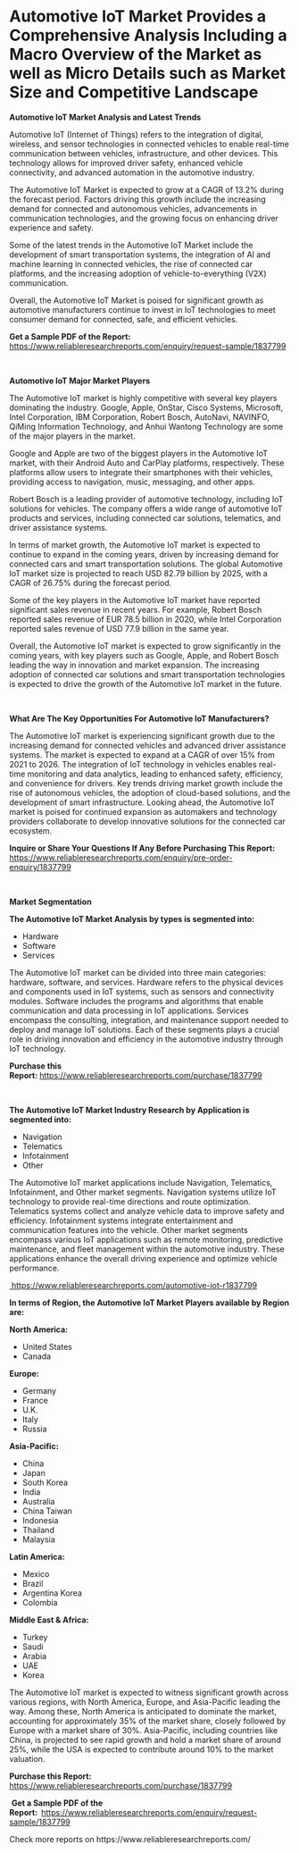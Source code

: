 <p><h1>Automotive IoT Market Provides a Comprehensive Analysis Including a Macro Overview of the Market as well as Micro Details such as Market Size and Competitive Landscape</h1></p><p><strong>Automotive IoT Market Analysis and Latest Trends</strong></p>
<p><p>Automotive IoT (Internet of Things) refers to the integration of digital, wireless, and sensor technologies in connected vehicles to enable real-time communication between vehicles, infrastructure, and other devices. This technology allows for improved driver safety, enhanced vehicle connectivity, and advanced automation in the automotive industry.</p><p>The Automotive IoT Market is expected to grow at a CAGR of 13.2% during the forecast period. Factors driving this growth include the increasing demand for connected and autonomous vehicles, advancements in communication technologies, and the growing focus on enhancing driver experience and safety.</p><p>Some of the latest trends in the Automotive IoT Market include the development of smart transportation systems, the integration of AI and machine learning in connected vehicles, the rise of connected car platforms, and the increasing adoption of vehicle-to-everything (V2X) communication.</p><p>Overall, the Automotive IoT Market is poised for significant growth as automotive manufacturers continue to invest in IoT technologies to meet consumer demand for connected, safe, and efficient vehicles.</p></p>
<p><strong>Get a Sample PDF of the Report:&nbsp;</strong> <a href="https://www.reliableresearchreports.com/enquiry/request-sample/1837799">https://www.reliableresearchreports.com/enquiry/request-sample/1837799</a></p>
<p>&nbsp;</p>
<p><strong>Automotive IoT Major Market Players</strong></p>
<p><p>The Automotive IoT market is highly competitive with several key players dominating the industry. Google, Apple, OnStar, Cisco Systems, Microsoft, Intel Corporation, IBM Corporation, Robert Bosch, AutoNavi, NAVINFO, QiMing Information Technology, and Anhui Wantong Technology are some of the major players in the market.</p><p>Google and Apple are two of the biggest players in the Automotive IoT market, with their Android Auto and CarPlay platforms, respectively. These platforms allow users to integrate their smartphones with their vehicles, providing access to navigation, music, messaging, and other apps.</p><p>Robert Bosch is a leading provider of automotive technology, including IoT solutions for vehicles. The company offers a wide range of automotive IoT products and services, including connected car solutions, telematics, and driver assistance systems.</p><p>In terms of market growth, the Automotive IoT market is expected to continue to expand in the coming years, driven by increasing demand for connected cars and smart transportation solutions. The global Automotive IoT market size is projected to reach USD 82.79 billion by 2025, with a CAGR of 26.75% during the forecast period.</p><p>Some of the key players in the Automotive IoT market have reported significant sales revenue in recent years. For example, Robert Bosch reported sales revenue of EUR 78.5 billion in 2020, while Intel Corporation reported sales revenue of USD 77.9 billion in the same year.</p><p>Overall, the Automotive IoT market is expected to grow significantly in the coming years, with key players such as Google, Apple, and Robert Bosch leading the way in innovation and market expansion. The increasing adoption of connected car solutions and smart transportation technologies is expected to drive the growth of the Automotive IoT market in the future.</p></p>
<p>&nbsp;</p>
<p><strong>What Are The Key Opportunities For Automotive IoT Manufacturers?</strong></p>
<p><p>The Automotive IoT market is experiencing significant growth due to the increasing demand for connected vehicles and advanced driver assistance systems. The market is expected to expand at a CAGR of over 15% from 2021 to 2026. The integration of IoT technology in vehicles enables real-time monitoring and data analytics, leading to enhanced safety, efficiency, and convenience for drivers. Key trends driving market growth include the rise of autonomous vehicles, the adoption of cloud-based solutions, and the development of smart infrastructure. Looking ahead, the Automotive IoT market is poised for continued expansion as automakers and technology providers collaborate to develop innovative solutions for the connected car ecosystem.</p></p>
<p><strong>Inquire or Share Your Questions If Any Before Purchasing This Report:</strong> <a href="https://www.reliableresearchreports.com/enquiry/pre-order-enquiry/1837799">https://www.reliableresearchreports.com/enquiry/pre-order-enquiry/1837799</a></p>
<p>&nbsp;</p>
<p><strong>Market Segmentation</strong></p>
<p><strong>The Automotive IoT Market Analysis by types is segmented into:</strong></p>
<p><ul><li>Hardware</li><li>Software</li><li>Services</li></ul></p>
<p><p>The Automotive IoT market can be divided into three main categories: hardware, software, and services. Hardware refers to the physical devices and components used in IoT systems, such as sensors and connectivity modules. Software includes the programs and algorithms that enable communication and data processing in IoT applications. Services encompass the consulting, integration, and maintenance support needed to deploy and manage IoT solutions. Each of these segments plays a crucial role in driving innovation and efficiency in the automotive industry through IoT technology.</p></p>
<p><strong>Purchase this Report:&nbsp;</strong><a href="https://www.reliableresearchreports.com/purchase/1837799">https://www.reliableresearchreports.com/purchase/1837799</a></p>
<p>&nbsp;</p>
<p><strong>The Automotive IoT Market Industry Research by Application is segmented into:</strong></p>
<p><ul><li>Navigation</li><li>Telematics</li><li>Infotainment</li><li>Other</li></ul></p>
<p><p>The Automotive IoT market applications include Navigation, Telematics, Infotainment, and Other market segments. Navigation systems utilize IoT technology to provide real-time directions and route optimization. Telematics systems collect and analyze vehicle data to improve safety and efficiency. Infotainment systems integrate entertainment and communication features into the vehicle. Other market segments encompass various IoT applications such as remote monitoring, predictive maintenance, and fleet management within the automotive industry. These applications enhance the overall driving experience and optimize vehicle performance.</p></p>
<p><a href="https://www.reliableresearchreports.com/automotive-iot-r1837799">&nbsp;https://www.reliableresearchreports.com/automotive-iot-r1837799</a></p>
<p><strong>In terms of Region, the Automotive IoT Market Players available by Region are:</strong></p>
<p>
    <p> <strong> North America: </strong>
        <ul>
            <li>United States</li>
            <li>Canada</li>
        </ul>
        </p> 
    <p> <strong> Europe: </strong>
        <ul>
            <li>Germany</li>
            <li>France</li>
            <li>U.K.</li>
            <li>Italy</li>
            <li>Russia</li>
        </ul>
        </p> 
    <p> <strong> Asia-Pacific: </strong>
        <ul>
            <li>China</li>
            <li>Japan</li>
            <li>South Korea</li>
            <li>India</li>
            <li>Australia</li>
            <li>China Taiwan</li>
            <li>Indonesia</li>
            <li>Thailand</li>
            <li>Malaysia</li>
        </ul>
        </p> 
    <p> <strong> Latin America: </strong>
        <ul>
            <li>Mexico</li>
            <li>Brazil</li>
            <li>Argentina Korea</li>
            <li>Colombia</li>
        </ul>
        </p> 
    <p> <strong> Middle East & Africa: </strong>
        <ul>
            <li>Turkey</li>
            <li>Saudi</li>
            <li>Arabia</li>
            <li>UAE</li>
            <li>Korea</li>
        </ul>
    </p>
    </p>
<p><p>The Automotive IoT market is expected to witness significant growth across various regions, with North America, Europe, and Asia-Pacific leading the way. Among these, North America is anticipated to dominate the market, accounting for approximately 35% of the market share, closely followed by Europe with a market share of 30%. Asia-Pacific, including countries like China, is projected to see rapid growth and hold a market share of around 25%, while the USA is expected to contribute around 10% to the market valuation.</p></p>
<p><strong>Purchase this Report: </strong><a href="https://www.reliableresearchreports.com/purchase/1837799">https://www.reliableresearchreports.com/purchase/1837799</a></p>
<p>&nbsp;<strong>Get a Sample PDF of the Report:&nbsp;&nbsp;</strong><a href="https://www.reliableresearchreports.com/enquiry/request-sample/1837799">https://www.reliableresearchreports.com/enquiry/request-sample/1837799</a></p>
<p><strong></strong></p>
<p>Check more reports on https://www.reliableresearchreports.com/</p>